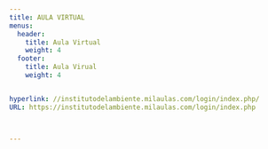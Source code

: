 ```yaml
---
title: AULA VIRTUAL
menus:
  header:
    title: Aula Virtual
    weight: 4
  footer:
    title: Aula Virual
    weight: 4


hyperlink: //institutodelambiente.milaulas.com/login/index.php/
URL: https://institutodelambiente.milaulas.com/login/index.php



---
```

